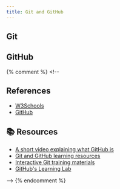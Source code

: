 ```yaml
---
title: Git and GitHub
---
```

## Git


## GitHub

{% comment %} <!--
## References
- [W3Schools](https://www.w3schools.com/git/git_intro.asp?remote=github)
- [GitHub](https://docs.github.com/en/get-started/start-your-journey/about-github-and-git)


## 📚  Resources
- [A short video explaining what GitHub is](https://www.youtube.com/watch?v=w3jLJU7DT5E&feature=youtu.be)
- [Git and GitHub learning resources](https://docs.github.com/en/github/getting-started-with-github/git-and-github-learning-resources)
- [Interactive Git training materials](https://githubtraining.github.io/training-manual/#/01_getting_ready_for_class)
- [GitHub's Learning Lab](https://lab.github.com/)

--> {% endcomment %}
